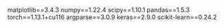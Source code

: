 matplotlib==3.4.3
numpy==1.22.4
scipy==1.10.1
pandas==1.5.3
torch==1.13.1+cu116
argparse==3.0.9
keras==2.9.0
scikit-learn==0.24.2
